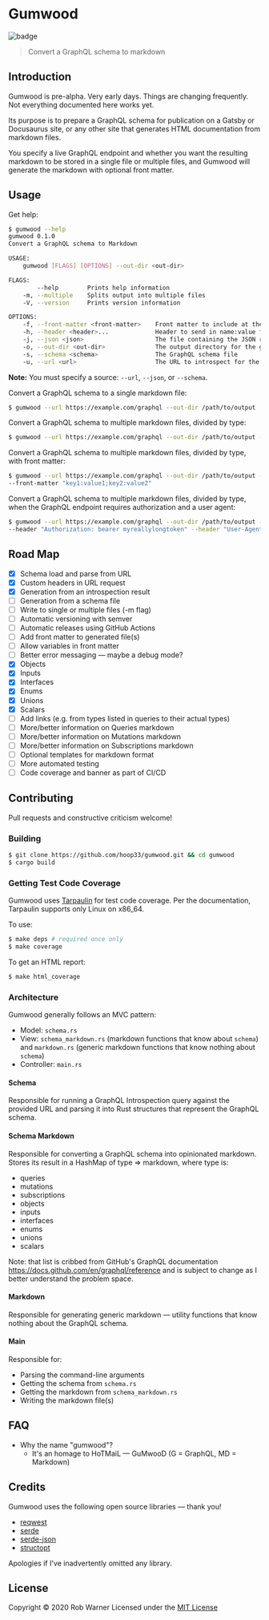 # Gumwood

![badge](https://github.com/hoop33/gumwood/workflows/Rust/badge.svg)

> Convert a GraphQL schema to markdown

## Introduction

Gumwood is pre-alpha. Very early days. Things are changing frequently. Not everything documented here works yet.

Its purpose is to prepare a GraphQL schema for publication on a Gatsby or Docusaurus site, or any other site that generates HTML documentation from markdown files.

You specify a live GraphQL endpoint and whether you want the resulting markdown to be stored in a single file or multiple files, and Gumwood will generate the markdown with optional front matter.

## Usage

Get help:

```sh
$ gumwood --help
gumwood 0.1.0
Convert a GraphQL schema to Markdown

USAGE:
    gumwood [FLAGS] [OPTIONS] --out-dir <out-dir>

FLAGS:
        --help        Prints help information
    -m, --multiple    Splits output into multiple files
    -V, --version     Prints version information

OPTIONS:
    -f, --front-matter <front-matter>    Front matter to include at the top of output files
    -h, --header <header>...             Header to send in name:value format; allows multiple
    -j, --json <json>                    The file containing the JSON response of a GraphQL introspection query
    -o, --out-dir <out-dir>              The output directory for the generated markdown
    -s, --schema <schema>                The GraphQL schema file
    -u, --url <url>                      The URL to introspect for the GraphQL schema
```

**Note:** You must specify a source: `--url`, `--json`, or `--schema`.

Convert a GraphQL schema to a single markdown file:

```sh
$ gumwood --url https://example.com/graphql --out-dir /path/to/output
```

Convert a GraphQL schema to multiple markdown files, divided by type:

```sh
$ gumwood --url https://example.com/graphql --out-dir /path/to/output --multiple
```

Convert a GraphQL schema to multiple markdown files, divided by type, with front matter:

```sh
$ gumwood --url https://example.com/graphql --out-dir /path/to/output --multiple \
--front-matter "key1:value1;key2:value2"
```

Convert a GraphQL schema to multiple markdown files, divided by type, when the GraphQL endpoint requires authorization and a user agent:

```sh
$ gumwood --url https://example.com/graphql --out-dir /path/to/output --multiple \
--header "Authorization: bearer myreallylongtoken" --header "User-Agent: gumwood"
```

## Road Map

- [x] Schema load and parse from URL
- [x] Custom headers in URL request
- [x] Generation from an introspection result
- [ ] Generation from a schema file
- [ ] Write to single or multiple files (-m flag)
- [ ] Automatic versioning with semver
- [ ] Automatic releases using GitHub Actions
- [ ] Add front matter to generated file(s)
- [ ] Allow variables in front matter
- [ ] Better error messaging &mdash; maybe a debug mode?
- [x] Objects
- [x] Inputs
- [x] Interfaces
- [x] Enums
- [x] Unions
- [x] Scalars
- [ ] Add links (e.g. from types listed in queries to their actual types)
- [ ] More/better information on Queries markdown
- [ ] More/better information on Mutations markdown
- [ ] More/better information on Subscriptions markdown
- [ ] Optional templates for markdown format
- [ ] More automated testing
- [ ] Code coverage and banner as part of CI/CD

## Contributing

Pull requests and constructive criticism welcome!

### Building

```sh
$ git clone https://github.com/hoop33/gumwood.git && cd gumwood
$ cargo build
```

### Getting Test Code Coverage

Gumwood uses [Tarpaulin](https://github.com/xd009642/tarpaulin) for test code coverage. Per the documentation, Tarpaulin supports only Linux on x86_64.

To use:

```sh
$ make deps # required once only
$ make coverage
```

To get an HTML report:

```sh
$ make html_coverage
```

### Architecture

Gumwood generally follows an MVC pattern:

* Model: `schema.rs`
* View: `schema_markdown.rs` (markdown functions that know about `schema`) and `markdown.rs` (generic markdown functions that know nothing about `schema`)
* Controller: `main.rs`

#### Schema

Responsible for running a GraphQL Introspection query against the provided URL and parsing it into Rust structures that represent the GraphQL schema.

#### Schema Markdown

Responsible for converting a GraphQL schema into opinionated markdown. Stores its result in a HashMap of type => markdown, where type is:

* queries
* mutations
* subscriptions
* objects
* inputs
* interfaces
* enums
* unions
* scalars

Note: that list is cribbed from GitHub's GraphQL documentation <https://docs.github.com/en/graphql/reference> and is subject to change as I better understand the problem space.

#### Markdown

Responsible for generating generic markdown &mdash; utility functions that know nothing about the GraphQL schema.

#### Main

Responsible for:

* Parsing the command-line arguments
* Getting the schema from `schema.rs`
* Getting the markdown from `schema_markdown.rs`
* Writing the markdown file(s)

## FAQ

* Why the name "gumwood"?
    * It's an homage to HoTMaiL &mdash; GuMwooD (G = GraphQL, MD = Markdown)

## Credits

Gumwood uses the following open source libraries &mdash; thank you!

* [reqwest](https://crates.io/crates/reqwest)
* [serde](https://crates.io/crates/serde)
* [serde-json](https://crates.io/crates/serde_json)
* [structopt](https://crates.io/crates/structopt)

Apologies if I've inadvertently omitted any library.

## License

Copyright &copy; 2020 Rob Warner
Licensed under the [MIT License](https://hoop33.mit-license.org/)
